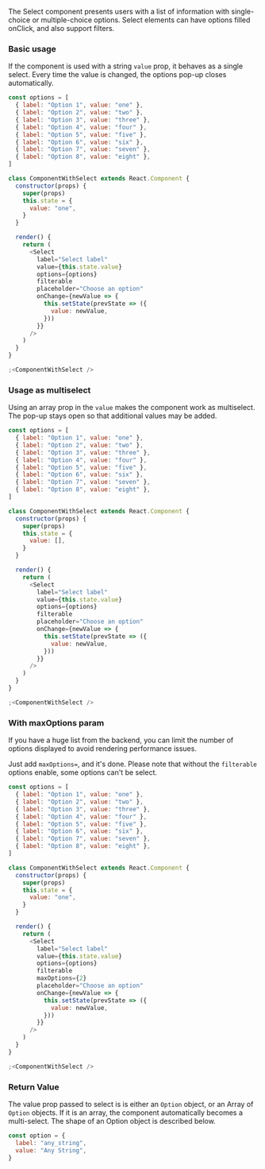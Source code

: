 The Select component presents users with a list of information with single-choice or multiple-choice options. Select elements can have options filled onClick, and also support filters.

### Basic usage

If the component is used with a string `value` prop, it behaves as a single select. Every time the value is changed, the options pop-up closes automatically.

```js
const options = [
  { label: "Option 1", value: "one" },
  { label: "Option 2", value: "two" },
  { label: "Option 3", value: "three" },
  { label: "Option 4", value: "four" },
  { label: "Option 5", value: "five" },
  { label: "Option 6", value: "six" },
  { label: "Option 7", value: "seven" },
  { label: "Option 8", value: "eight" },
]

class ComponentWithSelect extends React.Component {
  constructor(props) {
    super(props)
    this.state = {
      value: "one",
    }
  }

  render() {
    return (
      <Select
        label="Select label"
        value={this.state.value}
        options={options}
        filterable
        placeholder="Choose an option"
        onChange={newValue => {
          this.setState(prevState => ({
            value: newValue,
          }))
        }}
      />
    )
  }
}

;<ComponentWithSelect />
```

### Usage as multiselect

Using an array prop in the `value` makes the component work as multiselect. The pop-up stays open so that additional values may be added.

```js
const options = [
  { label: "Option 1", value: "one" },
  { label: "Option 2", value: "two" },
  { label: "Option 3", value: "three" },
  { label: "Option 4", value: "four" },
  { label: "Option 5", value: "five" },
  { label: "Option 6", value: "six" },
  { label: "Option 7", value: "seven" },
  { label: "Option 8", value: "eight" },
]

class ComponentWithSelect extends React.Component {
  constructor(props) {
    super(props)
    this.state = {
      value: [],
    }
  }

  render() {
    return (
      <Select
        label="Select label"
        value={this.state.value}
        options={options}
        filterable
        placeholder="Choose an option"
        onChange={newValue => {
          this.setState(prevState => ({
            value: newValue,
          }))
        }}
      />
    )
  }
}

;<ComponentWithSelect />
```

### With maxOptions param

If you have a huge list from the backend, you can limit the number of options displayed to avoid rendering performance issues.

Just add `maxOptions=`, and it's done. Please note that without the `filterable` options enable, some options can't be select.

```js
const options = [
  { label: "Option 1", value: "one" },
  { label: "Option 2", value: "two" },
  { label: "Option 3", value: "three" },
  { label: "Option 4", value: "four" },
  { label: "Option 5", value: "five" },
  { label: "Option 6", value: "six" },
  { label: "Option 7", value: "seven" },
  { label: "Option 8", value: "eight" },
]

class ComponentWithSelect extends React.Component {
  constructor(props) {
    super(props)
    this.state = {
      value: "one",
    }
  }

  render() {
    return (
      <Select
        label="Select label"
        value={this.state.value}
        options={options}
        filterable
        maxOptions={2}
        placeholder="Choose an option"
        onChange={newValue => {
          this.setState(prevState => ({
            value: newValue,
          }))
        }}
      />
    )
  }
}

;<ComponentWithSelect />
```

### Return Value

The value prop passed to select is is either an `Option` object, or an Array of `Option` objects. If it is an
array, the component automatically becomes a multi-select. The shape of an Option object is described below.

```js static
const option = {
  label: "any_string",
  value: "Any String",
}
```
